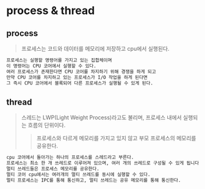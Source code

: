 # process & thread

## process

> 프로세스는 코드와 데이터를 메모리에 저장하고 cpu에서 실행된다.

```sh
프로세스는 실행할 명령어를 가지고 있는 집합체이며
이 명령어는 CPU 코어에서 실행할 수 있다.
여러 프로세스가 존재한다면 CPU 코어를 차지하기 위해 경쟁을 하게 되고
만약 CPU 코어를 차지하고 있는 프로세스가 I/O 작업을 하게 된다면
그 즉시 CPU 코어에서 블록되어 다른 프로세스가 실행될 수 있게 된다.
```

## thread

> 스레드는 LWP(Light Weight Process)라고도 불리며, 프로세스 내에서 실행되는 흐름의 단위이다.
>
> > 프로세스와 다르게 메모리를 가지고 있지 않고 부모 프로세스의 메모리를 공유한다.

```sh
cpu 코어에서 돌아가는 하나의 프로세스를 스레드라고 부른다.
프로세스는 최소 한 개 쓰레드로 이루어져 있으며, 여러 개의 쓰레드로 구성될 수 있게 됩니다. 이를 멀티쓰레드 프로세스라고 한다.
멀티 쓰레드들은 프로세스 메모리를 공유한다.
멀티 코어 cpu에서는 여러개의 멀티 쓰레드를 동시에 실행할 수 있다.
멀티 프로세스는 IPC를 통해 통신하고, 멀티 쓰레드는 공유 메모리를 통해 통신한다.
```
